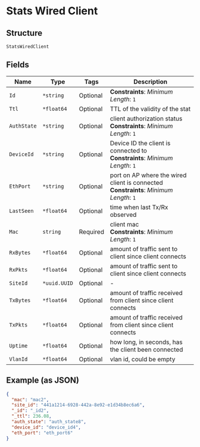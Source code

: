 
# Stats Wired Client

## Structure

`StatsWiredClient`

## Fields

| Name | Type | Tags | Description |
|  --- | --- | --- | --- |
| `Id` | `*string` | Optional | **Constraints**: *Minimum Length*: `1` |
| `Ttl` | `*float64` | Optional | TTL of the validity of the stat |
| `AuthState` | `*string` | Optional | client authorization status<br>**Constraints**: *Minimum Length*: `1` |
| `DeviceId` | `*string` | Optional | Device ID the client is connected to<br>**Constraints**: *Minimum Length*: `1` |
| `EthPort` | `*string` | Optional | port on AP where the wired client is connected<br>**Constraints**: *Minimum Length*: `1` |
| `LastSeen` | `*float64` | Optional | time when last Tx/Rx observed |
| `Mac` | `string` | Required | client mac<br>**Constraints**: *Minimum Length*: `1` |
| `RxBytes` | `*float64` | Optional | amount of traffic sent to client since client connects |
| `RxPkts` | `*float64` | Optional | amount of traffic sent to client since client connects |
| `SiteId` | `*uuid.UUID` | Optional | - |
| `TxBytes` | `*float64` | Optional | amount of traffic received from client since client connects |
| `TxPkts` | `*float64` | Optional | amount of traffic received from client since client connects |
| `Uptime` | `*float64` | Optional | how long, in seconds, has the client been connected |
| `VlanId` | `*float64` | Optional | vlan id, could be empty |

## Example (as JSON)

```json
{
  "mac": "mac2",
  "site_id": "441a1214-6928-442a-8e92-e1d34b8ec6a6",
  "_id": "_id2",
  "_ttl": 236.08,
  "auth_state": "auth_state8",
  "device_id": "device_id4",
  "eth_port": "eth_port6"
}
```

